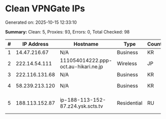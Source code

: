 # Clean VPNGate IPs
Generated on: 2025-10-15 12:33:10

**Summary:** Clean: 5, Proxies: 93, Errors: 0, Total Checked: 98

| # | IP Address | Hostname | Type | Country | Provider |
|---|------------|----------|------|---------|----------|
| 1 | 14.47.216.67 | N/A | Business | KR | Korea Telecom |
| 2 | 222.14.54.111 | 111054014222.ppp-oct.au-hikari.ne.jp | Wireless | JP | KDDI CORPORATION |
| 3 | 222.116.131.68 | N/A | Business | KR | Korea Telecom |
| 4 | 58.239.213.120 | N/A | Business | KR | SK Broadband Co Ltd |
| 5 | 188.113.152.87 | ip-188-113-152-87.z24.ysk.scts.tv | Residential | RU | Sakhalin Cable Telesystems Ltd |
